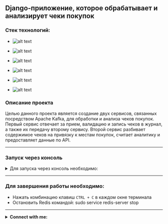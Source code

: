 ## Django-приложение, которое обрабатывает и анализирует чеки покупок

### Стек технологий:

 - ![alt text](https://img.shields.io/badge/Python-3.11.5-grey?style=plastic&logo=python&logoColor=white&labelColor=%233776AB)

 - ![alt text](https://img.shields.io/badge/Django-5.0.3-grey?style=plastic&logo=django&logoColor=white&labelColor=%23092E20)

 - ![alt text](https://img.shields.io/badge/PostgreSQL-15.3-grey?style=plastic&logo=postgresql&logoColor=white&labelColor=%234169E1)

 - ![alt text](https://img.shields.io/badge/Celery-5.3.6-grey?style=plastic&logo=celery&logoColor=white&labelColor=37814A)

 - ![alt text](https://img.shields.io/badge/Redis-5.0.2-grey?style=plastic&logo=redis&logoColor=white&labelColor=DC382D)

 - ![alt text](https://img.shields.io/badge/Kafka-3.7.0-grey?style=plastic&logo=apachekafka&logoColor=white&labelColor=231f20)


### Описание проекта
Целью данного проекта является создание двух сервисов, связанных посредством Apache Kafka, 
для обработки и анализа чеков покупок. Первый сервис отвечает за прием, валидацию и запись чеков в журнал, 
а также их передачу второму сервису. Второй сервис разбивает содержимое чеков на привязку к местам покупок, 
считает аналитику и предоставляет данные по API.

***

### Запуск через консоль

<details>
<summary>Для запуска через консоль необходимо:</summary>

- Клонировать проект на собственный диск в новом каталоге
  - Создать виртуальное окружение
  - Установить зависимости командой:
```python
pip install -r requirements.txt
```
<details>
<summary>Прописать переменные окружения в файле `.env.sample`</summary>
   
```dotenv
SECRET_KEY='Секретный ключ Django'
DEBUG='True/False', например: True

POSTGRES_DB_NAME='Название базы данных', например: 'name_of_db' или 'django_ticket'
POSTGRES_DB_USER='Пользователь базы данных', например: 'db_user' или 'postgres'
POSTGRES_DB_PASSWORD='Пароль пользователя базы данных', например: 'your_password'
POSTGRES_DB_HOST='Хост базы данных', например: '127.0.0.1' или 'localhost' или 'db' для Docker
POSTGRES_DB_PORT='Порт базы данных', например: '5432'

# Superuser
ADMIN_USERNAME=admin
ADMIN_EMAIL=admin@example.com
ADMIN_PASSWORD=admin

# Celery
CELERY_BROKER_URL=redis://127.0.0.1:6379/0
CELERY_RESULT_BACKEND=redis://127.0.0.1:6379/0
CELERY_TIMEZONE=Europe/Moscow
```
</details>

<details>
<summary>Создать базу данных (в данном проекте используется PostgreSQL)</summary>

```python
psql -U postgres
create database django_ticket;
\q
```
</details>

- Применить миграции командой:
    ```python
    python manage.py migrate
    ```

<details>
<summary>Для создания тестового пользователя - администратор:</summary>

- login: admin@example.com
- password: admin 
    ```python
    python manage.py csu
    ```
</details>

<details>
<summary>Для заполнения базы данными:</summary>

```python
python manage.py fill_db
```
</details>
 
<details>
<summary>Для запуска сервера через терминал:</summary>

- Запустить Apache Kafka (zookeeper-server) (в окне терминала под Ubuntu)
    ```linux
    bin/zookeeper-server-start.sh config/zookeeper.properties
    ```
- Запустить Apache Kafka (kafka-server) (в окне терминала под Ubuntu)
    ```linux
    bin/kafka-server-start.sh config/server.properties
    ```
- Запустить Redis (в окне терминала под Ubuntu)
    ```linux
    sudo service redis-server start
    ```
- Запустить celery (в другом окне терминала)
    ```python
    celery -A config worker -l INFO -P eventlet
    ```
- Запустить tasks (в другом окне терминала)
    ```python
    celery -A config beat -l info -S django
    ```
- Запустить сервер (в другом окне терминала)
    ```python
    python manage.py runserver
    ```
- Запустить Apache Kafka - Consumer (в другом окне терминала)
    ```python
    python manage.py consumer
    ```
</details>

</details>

***

### Для завершения работы необходимо:

 - Нажать комбинацию клавиш `CTRL + C` в каждом окне терминала
 - Остановить Redis командой: sudo service redis-server stop

***

<details>
<summary><b>Connect with me:</b></summary>
   <p align="left">
       <a href="mailto:platonovpochta@gmail.com"><img src="https://img.shields.io/badge/gmail-%23EA4335.svg?style=plastic&logo=gmail&logoColor=white" alt="Gmail"/></a>
       <a href="https://wa.me/79217853835"><img src="https://img.shields.io/badge/whatsapp-%2325D366.svg?style=plastic&logo=whatsapp&logoColor=white" alt="Whatsapp"/></a>
       <a href="https://t.me/platonov_sm"><img src="https://img.shields.io/badge/telegram-blue?style=plastic&logo=telegram&logoColor=white" alt="Telegram"/></a>
   </p>
</details>
